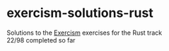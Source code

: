 # exercism-solutions-rust
Solutions to the [Exercism](https://exercism.org/tracks/rust) exercises for the Rust track\
22/98 completed so far
